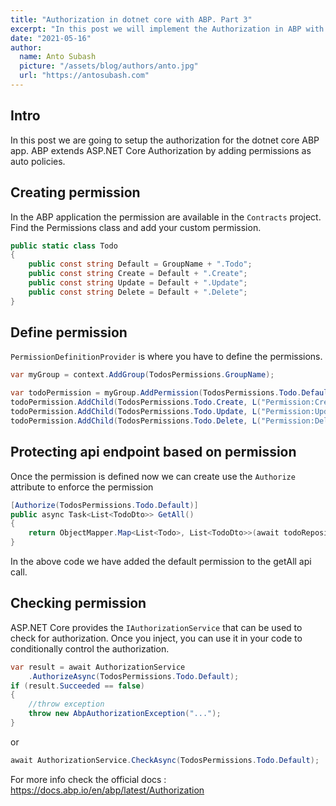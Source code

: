 ```yaml
---
title: "Authorization in dotnet core with ABP. Part 3"
excerpt: "In this post we will implement the Authorization in ABP with IdentityServer"
date: "2021-05-16"
author:
  name: Anto Subash
  picture: "/assets/blog/authors/anto.jpg"
  url: "https://antosubash.com"
---
```


## Intro

In this post we are going to setup the authorization for the dotnet core ABP app. ABP extends ASP.NET Core Authorization by adding permissions as auto policies.

## Creating permission

In the ABP application the permission are available in the `Contracts` project. Find the Permissions class and add your custom permission.

```cs
public static class Todo
{
    public const string Default = GroupName + ".Todo";
    public const string Create = Default + ".Create";
    public const string Update = Default + ".Update";
    public const string Delete = Default + ".Delete";
}
```

## Define permission

`PermissionDefinitionProvider` is where you have to define the permissions.

```cs
var myGroup = context.AddGroup(TodosPermissions.GroupName);

var todoPermission = myGroup.AddPermission(TodosPermissions.Todo.Default, L("Permission:Default"));
todoPermission.AddChild(TodosPermissions.Todo.Create, L("Permission:Create"));
todoPermission.AddChild(TodosPermissions.Todo.Update, L("Permission:Update"));
todoPermission.AddChild(TodosPermissions.Todo.Delete, L("Permission:Delete"));
```

## Protecting api endpoint based on permission

Once the permission is defined now we can create use the `Authorize` attribute to enforce the permission

```cs
[Authorize(TodosPermissions.Todo.Default)]
public async Task<List<TodoDto>> GetAll()
{
    return ObjectMapper.Map<List<Todo>, List<TodoDto>>(await todoRepository.GetListAsync());
}
```

In the above code we have added the default permission to the getAll api call.

## Checking permission

ASP.NET Core provides the `IAuthorizationService` that can be used to check for authorization. Once you inject, you can use it in your code to conditionally control the authorization.

```cs
var result = await AuthorizationService
    .AuthorizeAsync(TodosPermissions.Todo.Default);
if (result.Succeeded == false)
{
    //throw exception
    throw new AbpAuthorizationException("...");
}
```

or

```cs
await AuthorizationService.CheckAsync(TodosPermissions.Todo.Default);
```

For more info check the official docs : <https://docs.abp.io/en/abp/latest/Authorization>
